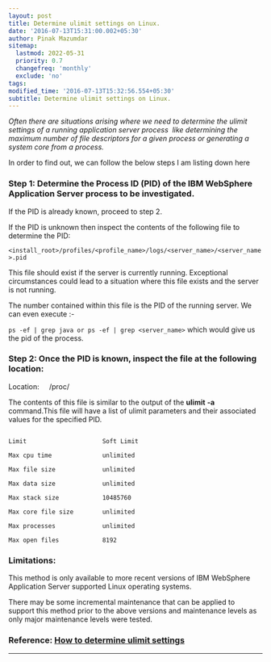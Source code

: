 ```yaml
--- 
layout: post 
title: Determine ulimit settings on Linux. 
date: '2016-07-13T15:31:00.002+05:30' 
author: Pinak Mazumdar
sitemap:
  lastmod: 2022-05-31
  priority: 0.7
  changefreq: 'monthly'
  exclude: 'no'
tags: 
modified_time: '2016-07-13T15:32:56.554+05:30'
subtitle: Determine ulimit settings on Linux.
---
```


*Often there are situations arising where we need to determine the ulimit settings of a running application server process  like determining the maximum number of file descriptors for a given process or generating a system core from a process.*


In order to find out, we can follow the below steps I am listing down here
  
### Step 1: Determine the Process ID (PID) of the IBM WebSphere Application Server process to be investigated.


If the PID is already known, proceed to step 2.


If the PID is unknown then inspect the contents of the following file to determine the PID:


`<install_root>/profiles/<profile_name>/logs/<server_name>/<server_name>.pid`


This file should exist if the server is currently running. Exceptional circumstances could lead to a situation where this file exists and the server is not running.


The number contained within this file is the PID of the running server. We can even execute :- 


`ps -ef | grep java or ps -ef | grep <server_name>` which would give us the pid of the process.


### Step 2: Once the PID is known, inspect the file at the following location:

Location:     /proc/<PID>

The contents of this file is similar to the output of the __ulimit__ __-a__ command.This file will have a list of ulimit parameters and their associated values for the specified PID.

```

Limit                     Soft Limit  

Max cpu time              unlimited 

Max file size             unlimited 

Max data size             unlimited 

Max stack size            10485760  

Max core file size        unlimited 

Max processes             unlimited 

Max open files            8192   

```

### Limitations:

This method is only available to more recent versions of IBM WebSphere Application Server supported Linux operating systems.

There may be some incremental maintenance that can be applied to support this method prior to the above versions and maintenance levels as only major maintenance levels were tested.


### Reference: [How to determine ulimit settings](http://www-01.ibm.com/support/docview.wss?uid=swg21407889)

--------------------------------------------------------------------